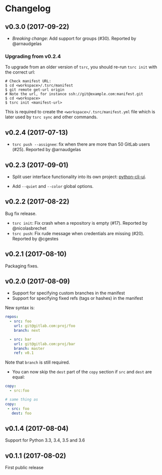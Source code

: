 # Changelog

## v0.3.0 (2017-09-22)


* *Breaking change*: Add support for groups (#30). Reported by @arnaudgelas

### Upgrading from v0.2.4

To upgrade from an older version of `tsrc`, you should re-run `tsrc init` with the correct url:

```console
# Check manifest URL:
$ cd <workspace>/.tsrc/manifest
$ git remote get-url origin
# Note the url, for instance ssh://git@example.com:manifest.git
$ cd <workspace>
$ tsrc init <manifest-url>
```

This is required to create the `<workspace>/.tsrc/manifest.yml` file which is later used by `tsrc sync` and other commands.


## v0.2.4 (2017-07-13)

* `tsrc push --assignee`: fix when there are more than 50 GitLab users (#25). Reported by @arnaudgelas

## v0.2.3 (2017-09-01)

* Split user interface functionality into its own project: [python-cli-ui](https://github.com/TankerApp/python-cli-ui).

* Add `--quiet` and `--color` global options.

## v0.2.2 (2017-08-22)

Bug fix release.

* `tsrc init`: Fix crash when a repository is empty (#17). Reported by @nicolasbrechet
* `tsrc push`: Fix rude message when credentials are missing (#20). Reported by @cgestes

## v0.2.1 (2017-08-10)

Packaging fixes.


## v0.2.0 (2017-08-09)

* Support for specifying custom branches in the manifest
* Support for specifying fixed refs (tags or hashes) in the manifest

New syntax is:

```yaml
repos:
  - src: foo
    url: git@gitlab.com:proj/foo
    branch: next

  - src: bar
    url: git@gitlab.com:proj/bar
    branch: master
    ref: v0.1
```

Note that `branch` is still required.

* You can now skip the `dest` part of the `copy` section if `src` and `dest` are
  equal:

```yaml
copy:
  - src:foo

# same thing as
copy:
 - src: foo
   dest: foo
```


## v0.1.4 (2017-08-04)

Support for Python 3.3, 3.4, 3.5 and 3.6

## v0.1.1 (2017-08-02)

First public release
